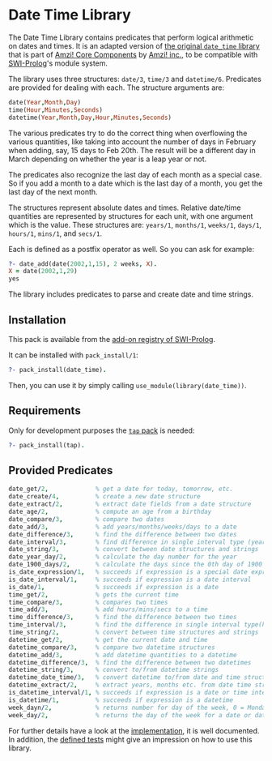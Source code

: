 # Date Time Library

The Date Time Library contains predicates that perform logical arithmetic on dates and times. It is an adapted version of [the original `date_time` library](https://github.com/AmziLS/apls/blob/master/libs/date_time.pro) that is part of [Amzi! Core Components](https://github.com/AmziLS/apls) by [Amzi! inc.](http://www.amzi.com/), to be compatible with [SWI-Prolog](http://www.swi-prolog.org/)'s module system.

The library uses three structures: `date/3`, `time/3` and `datetime/6`. Predicates are provided for dealing with each. The structure arguments are:

```prolog
date(Year,Month,Day)
time(Hour,Minutes,Seconds)
datetime(Year,Month,Day,Hour,Minutes,Seconds)
```

The various predicates try to do the correct thing when overflowing the various quantities, like taking into account the number of days in February when adding, say, 15 days to Feb 20th. The result will be a different day in March depending on whether the year is a leap year or not.

The predicates also recognize the last day of each month as a special case. So if you add a month to a date which is the last day of a month, you get the last day of the next month.

The structures represent absolute dates and times. Relative date/time quantities are represented by structures for each unit, with one argument which is the value. These structures are: `years/1`, `months/1`, `weeks/1`, `days/1`, `hours/1`, `mins/1`, and `secs/1`.

Each is defined as a postfix operator as well. So you can ask for example:

```prolog
?- date_add(date(2002,1,15), 2 weeks, X).
X = date(2002,1,29)
yes
```

The library includes predicates to parse and create date and time strings.

## Installation

This pack is available from the [add-on registry of SWI-Prolog](http://www.swi-prolog.org/pack/list).

It can be installed with `pack_install/1`:

```prolog
?- pack_install(date_time).
```

Then, you can use it by simply calling `use_module(library(date_time))`.

## Requirements

Only for development purposes the [`tap` pack](http://www.swi-prolog.org/pack/list?p=tap) is needed:

```prolog
?- pack_install(tap).
```

## Provided Predicates

```prolog
date_get/2,             % get a date for today, tomorrow, etc.
date_create/4,          % create a new date structure
date_extract/2,         % extract date fields from a date structure
date_age/2,             % compute an age from a birthday
date_compare/3,         % compare two dates
date_add/3,             % add years/months/weeks/days to a date
date_difference/3,      % find the difference between two dates
date_interval/3,        % find difference in single interval type (year, month, etc.)
date_string/3,          % convert between date structures and strings
date_year_day/2,        % calculate the day number for the year
date_1900_days/2,       % calculate the days since the 0th day of 1900
is_date_expression/1,   % succeeds if expression is a special date expression
is_date_interval/1,     % succeeds if expression is a date interval
is_date/1,              % succeeds if expression is a date
time_get/2,             % gets the current time
time_compare/3,         % compares two times
time_add/3,             % add hours/mins/secs to a time
time_difference/3,      % find the difference between two times
time_interval/3,        % find the difference in single interval type(hour, min, sec)
time_string/2,          % convert between time structures and strings
datetime_get/2,         % get the current date and time
datetime_compare/3,     % compare two datetime structures
datetime_add/3,         % add datetime quantities to a datetime
datetime_difference/3,  % find the difference between two datetimes
datetime_string/3,      % convert to/from datetime strings
datetime_date_time/3,   % convert datetime to/from date and time structures
datetime_extract/2,     % extract years, months etc. from date time structure
is_datetime_interval/1, % succeeds if expression is a date or time interval
is_datetime/1,          % succeeds if expression is a datetime
week_dayn/2,            % returns number for day of the week, 0 = Monday, 1 = Tuesday, ...
week_day/2,             % returns the day of the week for a date or datetime
```

For further details have a look at the [implementation](prolog/date_time.pl), it is well documented. In addition, the [defined tests](test/test.pl) might give an impression on how to use this library.
